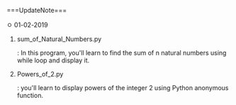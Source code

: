 ===UpdateNote===

ㅇ 01-02-2019

1. sum_of_Natural_Numbers.py

    : In this program, you'll learn to find the sum of n natural numbers using while loop and display it.

2. Powers_of_2.py

    : you'll learn to display powers of the integer 2 using Python anonymous function.
